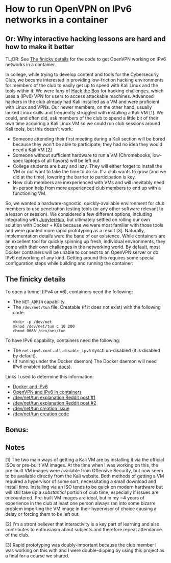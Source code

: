 # How to run OpenVPN on IPv6 networks in a container
## Or: Why interactive hacking lessons are hard and how to make it better

TL;DR: See [The finicky details](#the-finicky-details) for the code to get OpenVPN working
on IPv6 networks in a container.

In college, while trying to develop content and tools for the Cybersecuriy Club,
we became interested in providing low-friction hacking environments for members
of the club to easily get up to speed with Kali Linux and the tools within it.
We were fans of [Hack the Box](XXXXXXXXXXX) for hacking challenges, which uses a
(IPv6) VPN for users to access attackable machines. Advanced hackers in the club
already had Kali installed as a VM and were proficient with Linux and VPNs. Our
newer members, on the other hand, usually lacked Linux skills and frequently
struggled with installing a Kali VM [1]. We could, and often did, ask members of
the club to spend a little bit of their own time acquiring a Kali Linux VM so we
could run club sessions around Kali tools, but this doesn't work:

- Someone attending their first meeting during a Kali section will be bored because they won't be
  able to participate; they had no idea they would need a Kali VM [2]
- Someone without sufficient hardware to run a VM (Chromebooks, low-spec laptops of all flavors)
  will be left out
- College students are busy and lazy. They will either forget to install the VM or not want to
  take the time to do so. If a club wants to grow (and we did at the time), lowering the barrier
  to participation is key.
- New club members are inexperienced with VMs and will inevitably need in-person help from
  more experienced club members to end up with a functioning VM.

So, we wanted a hardware-agnostic, quickly-available environment for club
members to use penetration testing tools (or any other software relevant to a
lesson or session). We considered a few different options, including integrating
with [JupyterHub](https://jupyter.org/hub), but ultimately settled on rolling
our own solution with Docker + K8s because we were most familiar with those
tools and were granted more rapid prototyping as a result [3]. Naturally,
implementation details were the bane of our existence. While containers are
an excellent tool for quickly spinning up fresh, individual environments, they
come with their own challenges in the networking world. By default, most Docker
containers will be unable to connect to an OpenVPN server or do IPv6 networking
of any kind. Getting around this requires some special configuration steps
while building and running the container:

## The finicky details

To open a tunnel (IPv4 or v6), containers need the following:
- The `NET_ADMIN` capability.
- The `/dev/net/tun` file.
  Creatable (if it does not exist) with the following code:
  ```
  mkdir -p /dev/net
  mknod /dev/net/tun c 10 200
  chmod 0666 /dev/net/tun
  ```
  
To have IPv6 capability, containers need the following:
- The `net.ipv6.conf.all.disable_ipv6` sysctl un-disabled (it is disabled by default). 
- (If running under the Docker daemon) The Docker daemon will need IPv6 enabled ([official docs](https://docs.docker.com/config/daemon/ipv6/)).

Links I used to determine this information:
* [Docker and IPv6](https://docs.docker.com/v17.09/engine/userguide/networking/default_network/ipv6/#how-ipv6-works-on-docker)
* [OpenVPN and IPv6 in containers](https://github.com/dperson/openvpn-client/issues/75)
* [/dev/net/tun explanation Reddit post #1](https://www.reddit.com/r/docker/comments/bog7gy/help_with_error_cannot_open_tuntap_dev_devnettun/)
* [/dev/net/tun explanation Reddit post #2](https://www.reddit.com/r/docker/comments/4cw758/accessing_tuntap_device_inside_of_a_docker/)
* [/dev/net/tun creation issue](https://github.com/haugene/docker-transmission-openvpn/issues/538)
* [/dev/net/tun creation code](https://github.com/haugene/docker-transmission-openvpn/blob/dev/openvpn/start.sh#L8)

## Bonus: 

## Notes

[1] The two main ways of getting a Kali VM are by installing it via the official ISOs or pre-built VM
images. At the time when I was working on this, the pre-built VM images were available from Offensive
Security, but now seem to be available directly from the Kali website. Both methods of getting a VM
required a hypervisor of some sort, necessitating a small download and install time. Installing via
an ISO tends to be quick on modern hardware but will still take up a _substantial_ portion of club time,
especially if issues are encountered. Pre-built VM images are ideal, but in my ~4 years of experience
in the club at least one person always ran into some bizarre problem importing the VM image in their
hypervisor of choice causing a delay or forcing them to be left out.

[2] I'm a stront believer that interactivity is a key part of learning and also contributes to enthusiasm
about subjects and therefore repeat attendance of the club.

[3] Rapid prototyping was doubly-important because the club member I was working on this with and I were
double-dipping by using this project as a final for a course we shared.
